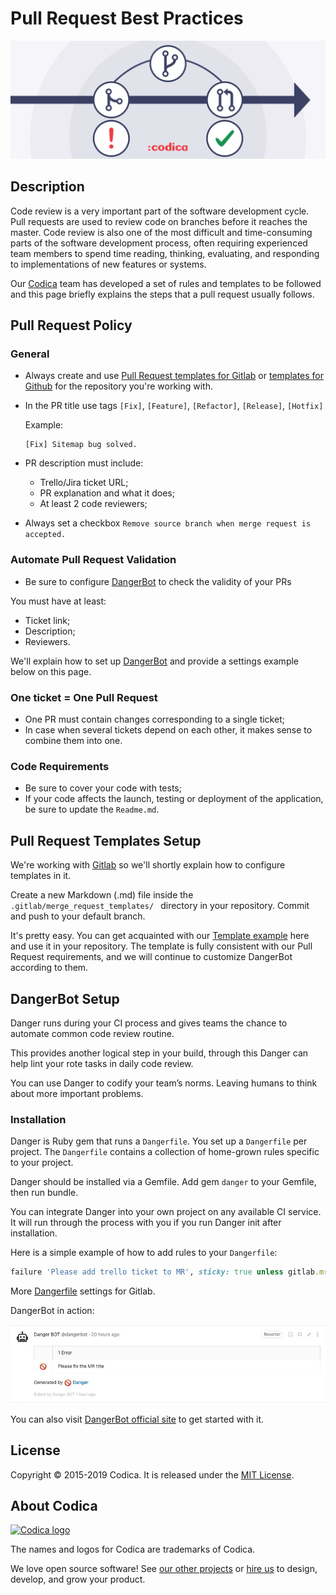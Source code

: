 # Pull Request Best Practices

![Pull Request](images/pull-request.jpg)

## Description

Code review is a very important part of the software development cycle. Pull requests are used to review code on branches before it reaches the master. Code review is also one of the most difficult and time-consuming parts of the software development process, often requiring experienced team members to spend time reading, thinking, evaluating, and responding to implementations of new features or systems.

Our [Codica](https://github.com/codica2) team has developed a set of rules and templates to be followed and this page briefly explains the steps that a pull request usually follows.

## Pull Request Policy

### General

* Always create and use [Pull Request templates for Gitlab](https://docs.gitlab.com/ee/user/project/description_templates.html#creating-merge-request-templates) or [templates for Github](https://help.github.com/en/articles/creating-a-pull-request-template-for-your-repository) for the repository you're working with.
* In the PR title use tags `[Fix]`, `[Feature]`, `[Refactor]`, `[Release]`, `[Hotfix]`
  
  Example:

  ```text
  [Fix] Sitemap bug solved.
  ```

* PR description must include:
  * Trello/Jira ticket URL;
  * PR explanation and what it does;
  * At least 2 code reviewers;
* Always set a checkbox `Remove source branch when merge request is accepted.`

### Automate Pull Request Validation

* Be sure to configure [DangerBot](https://danger.systems/ruby/) to check the validity of your PRs

You must have at least:

* Ticket link;
* Description;
* Reviewers.

We'll explain how to set up [DangerBot](https://danger.systems/ruby/) and provide a settings example below on this page.

### One ticket = One Pull Request

* One PR must contain changes corresponding to a single ticket;
* In case when several tickets depend on each other, it makes sense to combine them into one.

### Code Requirements

* Be sure to cover your code with tests;
* If your code affects the launch, testing or deployment of the application, be sure to update the `Readme.md`.

## Pull Request Templates Setup

We're working with [Gitlab](https://about.gitlab.com/) so we'll shortly explain how to configure templates in it.

Create a new Markdown (.md) file inside the `.gitlab/merge_request_templates/ ` directory in your repository. Commit and push to your default branch.

It's pretty easy. You can get acquainted with our [Template example](.gitlab/merge_request_templates/Task.md) here and use it in your repository. The template is fully consistent with our Pull Request requirements, and we will continue to customize DangerBot according to them. 

## DangerBot Setup

Danger runs during your CI process and gives teams the chance to automate common code review routine.

This provides another logical step in your build, through this Danger can help lint your rote tasks in daily code review.

You can use Danger to codify your team’s norms. Leaving humans to think about more important problems.

### Installation

Danger is Ruby gem that runs a `Dangerfile`. You set up a `Dangerfile` per project. The `Dangerfile` contains a collection of home-grown rules specific to your project.

Danger should be installed via a Gemfile. Add gem `danger` to your Gemfile, then run bundle.

You can integrate Danger into your own project on any available CI service. It will run through the process with you if you run Danger init after installation.

Here is a simple example of how to add rules to your `Dangerfile`:

```ruby
failure 'Please add trello ticket to MR', sticky: true unless gitlab.mr_body.include?('https://trello.com/c/')
```

More [Dangerfile](Dangerfile) settings for Gitlab.

DangerBot in action:

![danger-bot](images/danger-bot-example.jpg)

You can also visit [DangerBot official site](https://danger.systems/guides/getting_started.html) to get started with it.

## License

Copyright © 2015-2019 Codica. It is released under the [MIT License](https://opensource.org/licenses/MIT).

## About Codica

[![Codica logo](https://www.codica.com/assets/images/logo/logo.svg)](https://www.codica.com)

The names and logos for Codica are trademarks of Codica.

We love open source software! See [our other projects](https://github.com/codica2) or [hire us](https://www.codica.com/) to design, develop, and grow your product.